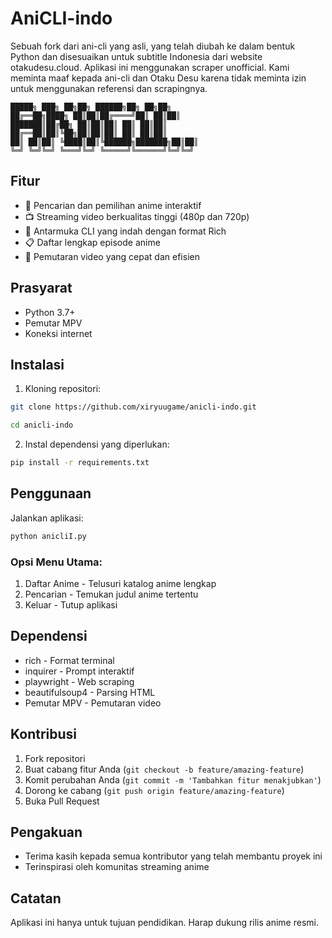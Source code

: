 # AniCLI-indo

Sebuah fork dari ani-cli yang asli, yang telah diubah ke dalam bentuk Python dan disesuaikan untuk subtitle Indonesia dari website otakudesu.cloud. 
Aplikasi ini menggunakan scraper unofficial. Kami meminta maaf kepada ani-cli dan Otaku Desu karena tidak meminta izin untuk menggunakan referensi dan scrapingnya.

```ascii
█████╗ ███╗ ██╗██╗ ██████╗██╗ ██╗██╗
██╔══██╗████╗ ██║██║██╔════╝██║ ██║██║
███████║██╔██╗ ██║██║██║ ██║ ██║██║
██╔══██║██║╚██╗██║██║██║ ██║ ██║██║
██║ ██║██║ ╚████║██║╚██████╗███████╗██║██║
╚═╝ ╚═╝╚═╝ ╚═══╝╚═╝ ╚═════╝╚══════╝╚═╝╚═╝
```

## Fitur

- 🎯 Pencarian dan pemilihan anime interaktif
- 📺 Streaming video berkualitas tinggi (480p dan 720p)
- 🎨 Antarmuka CLI yang indah dengan format Rich
- 📋 Daftar lengkap episode anime
- 🚀 Pemutaran video yang cepat dan efisien

## Prasyarat

- Python 3.7+
- Pemutar MPV
- Koneksi internet

## Instalasi

1. Kloning repositori:
```bash
git clone https://github.com/xiryuugame/anicli-indo.git

cd anicli-indo
```

2. Instal dependensi yang diperlukan:
```bash
pip install -r requirements.txt
```

## Penggunaan

Jalankan aplikasi:
```bash
python anicliI.py
```

### Opsi Menu Utama:
1. Daftar Anime - Telusuri katalog anime lengkap
2. Pencarian - Temukan judul anime tertentu
3. Keluar - Tutup aplikasi

## Dependensi

- rich - Format terminal
- inquirer - Prompt interaktif
- playwright - Web scraping
- beautifulsoup4 - Parsing HTML
- Pemutar MPV - Pemutaran video

## Kontribusi

1. Fork repositori
2. Buat cabang fitur Anda (`git checkout -b feature/amazing-feature`)
3. Komit perubahan Anda (`git commit -m 'Tambahkan fitur menakjubkan'`)
4. Dorong ke cabang (`git push origin feature/amazing-feature`)
5. Buka Pull Request

## Pengakuan

- Terima kasih kepada semua kontributor yang telah membantu proyek ini
- Terinspirasi oleh komunitas streaming anime

## Catatan

Aplikasi ini hanya untuk tujuan pendidikan. Harap dukung rilis anime resmi.
